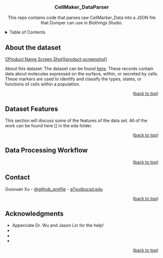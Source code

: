 <!-- PROJECT LOGO -->
<br />
<div align="center">
<h3 align="center">CellMaker_DataParser</h3>

  <p align="center">
    This repo contains code that parses raw CellMarker_Data into a JSON file that Dumper can use in Biothings Studio.
    <br />
    </p>
</div>


<!-- TABLE OF CONTENTS -->
<details>
  <summary>Table of Contents</summary>
  <ol>
    <li>
      <a href="#about-the-project">About the dataset</a>
    </li>
    <li>
      <a href="#getting-started">Getting Started</a>
    </li>
    <li><a href="#usage">Data Processing Workflow</a></li>
    <li><a href="#contact">Contact</a></li>
    <li><a href="#acknowledgments">Acknowledgments</a></li>
  </ol>
</details>



<!-- ABOUT THE PROJECT -->
## About the dataset

[![Product Name Screen Shot][product-screenshot]](https://example.com)

About this dataset:
The dataset can be found [here](http://xteam.xbio.top/CellMarker/download.jsp). These records contain data about molecules expressed on the surface, within, or secreted by cells. These markers are used to identify and classify the types, states, or functions of cells within a population. 

<p align="right">(<a href="#readme-top">back to top</a>)</p>




<!-- Dataset Features -->
## Dataset Features
This section will discuss some of the features of the data set. All of the work can be found here [] in the eda folder.


<p align="right">(<a href="#readme-top">back to top</a>)</p>



<!-- Data Processing Workflow -->
## Data Processing Workflow

<p align="right">(<a href="#readme-top">back to top</a>)</p>



<!-- CONTACT -->
## Contact

Guoxuan Xu - [@github_profile](https://github.com/g7xu) - g7xu@ucsd.edu

<p align="right">(<a href="#readme-top">back to top</a>)</p>


<!-- ACKNOWLEDGMENTS -->
## Acknowledgments

* Apperciate Dr. Wu and Jason Lin for the help!
* []()
* []()
* []()

<p align="right">(<a href="#readme-top">back to top</a>)</p>

